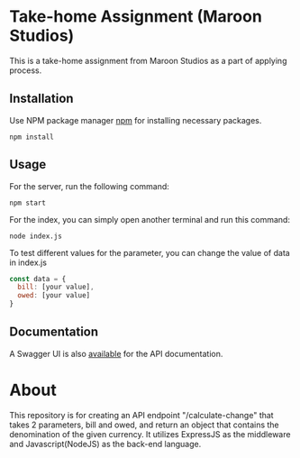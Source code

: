 # Take-home Assignment (Maroon Studios)
This is a take-home assignment from Maroon Studios as a part of applying process.
## Installation
Use NPM package manager [npm](https://docs.npmjs.com) for installing necessary packages.

```console
npm install
```
## Usage
For the server, run the following command:
```console
npm start
```

For the index, you can simply open another terminal and run this command:
```console
node index.js
```

To test different values for the parameter, you can change the value of data in index.js
```js
const data = {
  bill: [your value],
  owed: [your value]
}
```

## Documentation
A Swagger UI is also [available](http://localhost:3000/api-docs/#/default/post_calculate_change) for the API documentation.

# About
This repository is for creating an API endpoint "/calculate-change" that takes 2 parameters, bill and owed, and return an object that contains the denomination of the given currency. It utilizes ExpressJS as the middleware and Javascript(NodeJS) as the back-end language.
